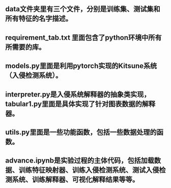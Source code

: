 ## data文件夹里有三个文件，分别是训练集、测试集和所有特征的名字描述。
## requirement_tab.txt 里面包含了python环境中所有所需要的库。
## models.py里面是利用pytorch实现的Kitsune系统（入侵检测系统）。
## interpreter.py是入侵系统解释器的抽象类实现，tabular1.py里面是具体实现了针对图表数据的解释器。
## utils.py里面是一些功能函数，包括一些数据处理的函数。
## advance.ipynb是实验过程的主体代码，包括加载数据、训练特征映射器、训练入侵检测系统、测试入侵检测系统、训练解释器、可视化解释结果等等。